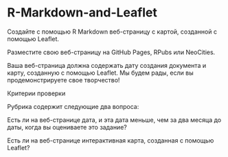 # R-Markdown-and-Leaflet

Создайте с помощью R Markdown веб-страницу с картой, созданной с помощью Leaflet.

Разместите свою веб-страницу на GitHub Pages, RPubs или NeoCities.

Ваша веб-страница должна содержать дату создания документа и карту, созданную с помощью Leaflet. Мы будем рады, если вы продемонстрируете свое творчество!

Критерии проверки

Рубрика содержит следующие два вопроса:

Есть ли на веб-странице дата, и эта дата меньше, чем за два месяца до даты, когда вы оцениваете это задание?

Есть ли на веб-странице интерактивная карта, созданная с помощью Leaflet?
